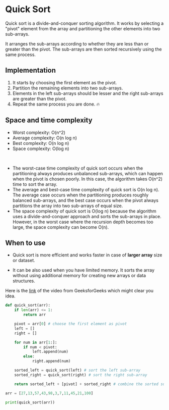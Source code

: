 # Quick Sort

Quick sort is a divide-and-conquer sorting algorithm. It works by selecting a "pivot" element from the array and partitioning the other elements into two sub-arrays. 

It arranges the sub-arrays according to whether they are less than or greater than the pivot. The sub-arrays are then sorted recursively using the same process. 

## Implementation

1. It starts by choosing the first element as the pivot.
2. Partition the remaining elements into two sub-arrays. 
3. Elements in the left sub-arrays should be lesser and the right sub-arrays are greater than the pivot.
4. Repeat the same process you are done. :fire:

## Space and time complexity

* Worst complexity: O(n^2)
* Average complexity: O(n log n)
* Best complexity: O(n log n)
* Space complexity: O(log n)

<br>

* The worst-case time complexity of quick sort occurs when the partitioning always produces unbalanced sub-arrays, which can happen when the pivot is chosen poorly. In this case, the algorithm takes O(n^2) time to sort the array.
* The average and best-case time complexity of quick sort is O(n log n). The average case occurs when the partitioning produces roughly balanced sub-arrays, and the best case occurs when the pivot always partitions the array into two sub-arrays of equal size.
* The space complexity of quick sort is O(log n) because the algorithm uses a divide-and-conquer approach and sorts the sub-arrays in place. However, in the worst case where the recursion depth becomes too large, the space complexity can become O(n).

## When to use

- Quick sort is more efficient and works faster in case of **larger array** size or dataset.

- It can be also used when you have limited memory.  It sorts the array without using additional memory for creating new arrays or data structures.

Here is the [link](https://www.youtube.com/watch?v=PgBzjlCcFvc) of the video from GeeksforGeeks which might clear you idea.

```python
def quick_sort(arr):
    if len(arr) <= 1:
        return arr

    pivot = arr[0] # choose the first element as pivot
    left = []
    right = []

    for num in arr[1:]:
        if num < pivot:
            left.append(num)
        else:
            right.append(num)

    sorted_left = quick_sort(left) # sort the left sub-array
    sorted_right = quick_sort(right) # sort the right sub-array

    return sorted_left + [pivot] + sorted_right # combine the sorted sub-arrays

arr = [27,13,57,43,98,3,7,11,45,21,100]

print(quick_sort(arr))
```
